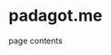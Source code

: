 # padagot.me

<html>
<head>
<meta name="google-site-verification" content="aI4zQTUb0ucR8OFEynMmGs6ZbOu3o5uaeixC13tvqOg" />
<title> My title </title>
</head> 
<body>
page contents
</body>
</html>
